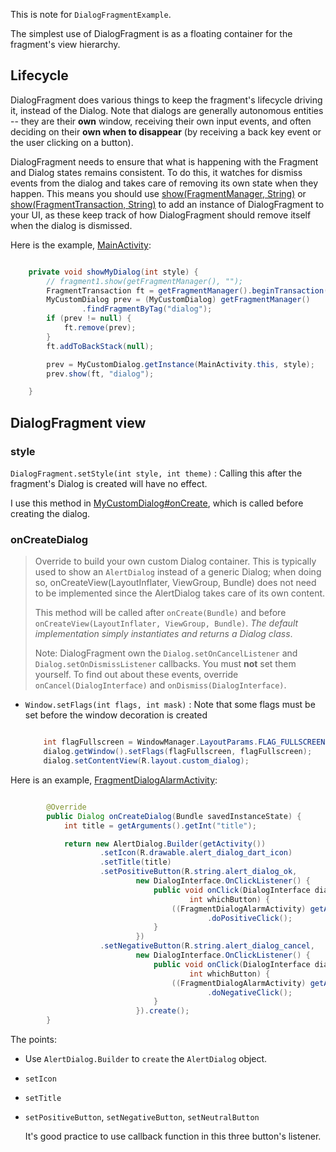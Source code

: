 This is note for `DialogFragmentExample`.


The simplest use of DialogFragment is as a floating container for the fragment's view hierarchy. 

## Lifecycle

DialogFragment does various things to keep the fragment's lifecycle driving it, instead of the Dialog. Note that dialogs are generally autonomous entities -- they are their **own** window, receiving their own input events, and often deciding on their **own when to disappear** (by receiving a back key event or the user clicking on a button).

DialogFragment needs to ensure that what is happening with the Fragment and Dialog states remains consistent. To do this, it watches for dismiss events from the dialog and takes care of removing its own state when they happen. This means you should use [show(FragmentManager, String)][show1] or [show(FragmentTransaction, String)][show2] to add an instance of DialogFragment to your UI, as these keep track of how DialogFragment should remove itself when the dialog is dismissed. 

Here is the example, [MainActivity][Style/MA]:

```java

	private void showMyDialog(int style) {
		// fragment1.show(getFragmentManager(), "");
		FragmentTransaction ft = getFragmentManager().beginTransaction();
		MyCustomDialog prev = (MyCustomDialog) getFragmentManager()
				.findFragmentByTag("dialog");
		if (prev != null) {
			ft.remove(prev);
		}
		ft.addToBackStack(null);

		prev = MyCustomDialog.getInstance(MainActivity.this, style);
		prev.show(ft, "dialog");

	}
```
## DialogFragment view

### style

`DialogFragment.setStyle(int style, int theme)` : Calling this after the fragment's Dialog is created will have no effect. 

I use this method in [MyCustomDialog#onCreate][Style/MCD], which is called before creating the dialog.

### onCreateDialog

> Override to build your own custom Dialog container. This is typically used to show an `AlertDialog` instead of a generic Dialog; when doing so, onCreateView(LayoutInflater, ViewGroup, Bundle) does not need to be implemented since the AlertDialog takes care of its own content. 
> 
> This method will be called after `onCreate(Bundle)` and before `onCreateView(LayoutInflater, ViewGroup, Bundle)`. *The default implementation simply instantiates and returns a Dialog class*. 
> 
> Note: DialogFragment own the `Dialog.setOnCancelListener` and `Dialog.setOnDismissListener` callbacks. You must **not** set them yourself. To find out about these events, override `onCancel(DialogInterface)` and `onDismiss(DialogInterface)`.



- `Window.setFlags(int flags, int mask)` : Note that some flags must be set before the window decoration is created 

	```java

		int flagFullscreen = WindowManager.LayoutParams.FLAG_FULLSCREEN;
		dialog.getWindow().setFlags(flagFullscreen, flagFullscreen);
		dialog.setContentView(R.layout.custom_dialog);
	```

Here is an example, [FragmentDialogAlarmActivity][FAD]:

```java

		@Override
		public Dialog onCreateDialog(Bundle savedInstanceState) {
			int title = getArguments().getInt("title");

			return new AlertDialog.Builder(getActivity())
					.setIcon(R.drawable.alert_dialog_dart_icon)
					.setTitle(title)
					.setPositiveButton(R.string.alert_dialog_ok,
							new DialogInterface.OnClickListener() {
								public void onClick(DialogInterface dialog,
										int whichButton) {
									((FragmentDialogAlarmActivity) getActivity())
											.doPositiveClick();
								}
							})
					.setNegativeButton(R.string.alert_dialog_cancel,
							new DialogInterface.OnClickListener() {
								public void onClick(DialogInterface dialog,
										int whichButton) {
									((FragmentDialogAlarmActivity) getActivity())
											.doNegativeClick();
								}
							}).create();
		}

```

The points:

- Use `AlertDialog.Builder` to `create` the `AlertDialog` object.
- `setIcon`
- `setTitle`
- `setPositiveButton`, `setNegativeButton`, `setNeutralButton`

	It's good practice to use callback function in this three button's listener.

[show1]:http://developer.android.com/reference/android/app/DialogFragment.html#show(android.app.FragmentManager,%20java.lang.String)
[show2]:http://developer.android.com/reference/android/app/DialogFragment.html#show(android.app.FragmentTransaction,%20java.lang.String)
[style/src]:style/src/com/tim/dialogfragmentexample
[Style/MA]:style/src/com/tim/dialogfragmentexample/MainActivity.java
[Style/MCD]:style/src/com/tim/dialogfragmentexample/MyCustomDialog.java
[FAD]:FragmentAlertDialog/src/edu/dartmouth/cs/fragmentalertdialog/FragmentDialogAlarmActivity.java